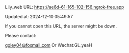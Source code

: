 Lily_web URL: https://ae6d-61-165-102-156.ngrok-free.app

Updated at: 2024-12-10 05:49:57

If you cannot open this URL, the server might be down.

Please contact: 

goley04@foxmail.com Or Wechat:GL_yeaH